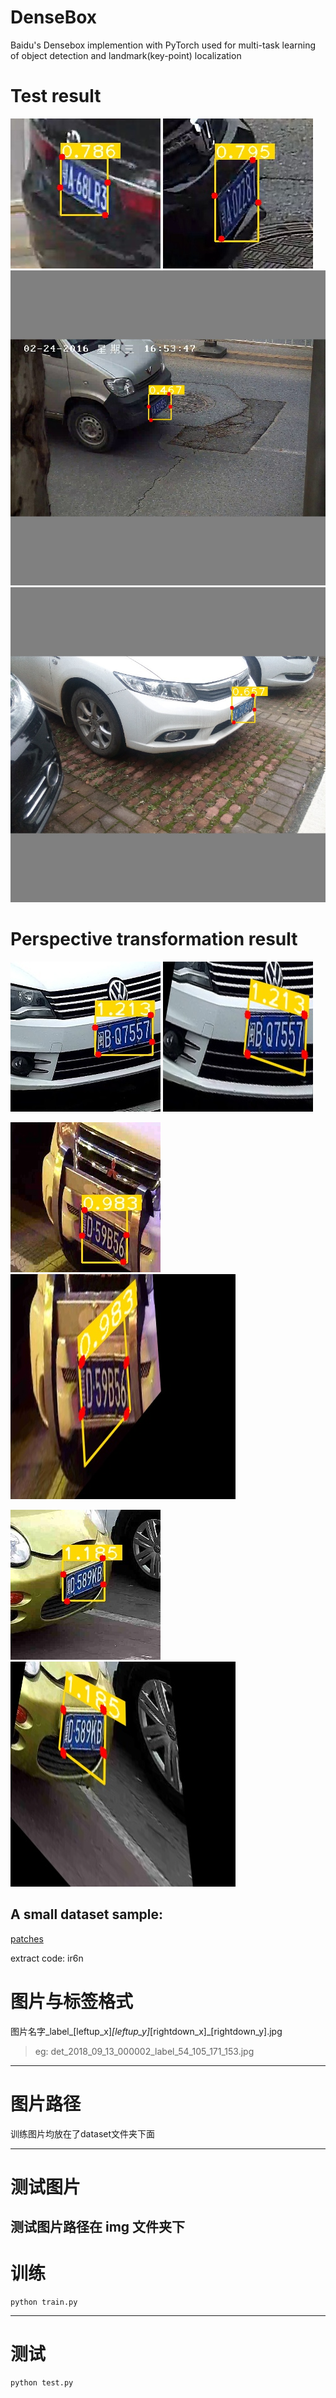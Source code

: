 # DenseBox
Baidu's Densebox implemention with PyTorch used for multi-task learning of object detection and landmark(key-point) localization

# Test result
![](https://github.com/CaptainEven/DenseBox/blob/master/demo_1.jpg)
![](https://github.com/CaptainEven/DenseBox/blob/master/demo_4.jpg) </br>
![](https://github.com/CaptainEven/DenseBox/blob/master/demo_2.jpg) </br>
![](https://github.com/CaptainEven/DenseBox/blob/master/demo_3.jpg) </br>

# Perspective transformation result
![](https://github.com/CaptainEven/DenseBox/blob/master/pair_1_1.jpg)
![](https://github.com/CaptainEven/DenseBox/blob/master/pair_1_2.jpg) </br>
 
![](https://github.com/CaptainEven/DenseBox/blob/master/pair_2_1.jpg)
![](https://github.com/CaptainEven/DenseBox/blob/master/pair_2_2.jpg) </br>

![](https://github.com/CaptainEven/DenseBox/blob/master/pair_3_1.jpg)
![](https://github.com/CaptainEven/DenseBox/blob/master/pair_3_2.jpg) </br>


## A small dataset sample: </br>
[patches](https://pan.baidu.com/s/1hGtdPHhuMW9Lz0gRLMYUUw) </br>

extract code: ir6n </br>


# 图片与标签格式
图片名字_label_[leftup_x]_[leftup_y]_[rightdown_x]_[rightdown_y].jpg
> eg: det_2018_09_13_000002_label_54_105_171_153.jpg

---
# 图片路径
训练图片均放在了dataset文件夹下面

---
# 测试图片
测试图片路径在 img 文件夹下
---
# 训练

```
python train.py
```
---
# 测试
```
python test.py
```
